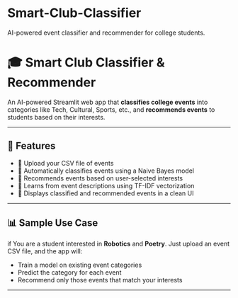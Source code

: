 # Smart-Club-Classifier
AI-powered event classifier and recommender for college students.

# 🎓 Smart Club Classifier & Recommender

An AI-powered Streamlit web app that **classifies college events** into categories like Tech, Cultural, Sports, etc., and **recommends events** to students based on their interests.

---

## 🚀 Features

- 📁 Upload your CSV file of events
- 🤖 Automatically classifies events using a Naive Bayes model
- 🎯 Recommends events based on user-selected interests
- 🧠 Learns from event descriptions using TF-IDF vectorization
- 🧾 Displays classified and recommended events in a clean UI

---

## 📊 Sample Use Case

if You are a student interested in **Robotics** and **Poetry**. Just upload an event CSV file, and the app will:
- Train a model on existing event categories
- Predict the category for each event
- Recommend only those events that match your interests

---


